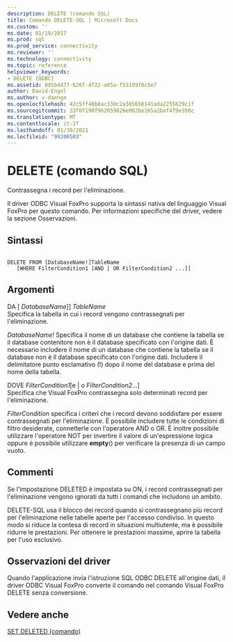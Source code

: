 ```yaml
---
description: DELETE (comando SQL)
title: Comando DELETE-SQL | Microsoft Docs
ms.custom: ''
ms.date: 01/19/2017
ms.prod: sql
ms.prod_service: connectivity
ms.reviewer: ''
ms.technology: connectivity
ms.topic: reference
helpviewer_keywords:
- DELETE [ODBC]
ms.assetid: 0d5bd477-626f-4f22-a05a-f531d9f8c5e7
author: David-Engel
ms.author: v-daenge
ms.openlocfilehash: 42c5ff48b0ac330c2a305650141ada2255629c1f
ms.sourcegitcommit: 33f0f190f962059826e002be165a2bef4f9e350c
ms.translationtype: MT
ms.contentlocale: it-IT
ms.lasthandoff: 01/30/2021
ms.locfileid: "99200503"
---
```

# <a name="delete---sql-command"></a>DELETE (comando SQL)
Contrassegna i record per l'eliminazione.  
  
 Il driver ODBC Visual FoxPro supporta la sintassi nativa del linguaggio Visual FoxPro per questo comando. Per informazioni specifiche del driver, vedere la sezione Osservazioni.  
  
## <a name="syntax"></a>Sintassi  
  
```  
  
DELETE FROM [DatabaseName!]TableName  
   [WHERE FilterCondition1 [AND | OR FilterCondition2 ...]]  
```  
  
## <a name="arguments"></a>Argomenti  
 DA [ *DatabaseName*]] *TableName*  
 Specifica la tabella in cui i record vengono contrassegnati per l'eliminazione.  
  
 *DatabaseName!* Specifica il nome di un database che contiene la tabella se il database contenitore non è il database specificato con l'origine dati. È necessario includere il nome di un database che contiene la tabella se il database non è il database specificato con l'origine dati. Includere il delimitatore punto esclamativo (!) dopo il nome del database e prima del nome della tabella.  
  
 DOVE *FilterCondition1*[e &#124; o *FilterCondition2*...]  
 Specifica che Visual FoxPro contrassegna solo determinati record per l'eliminazione.  
  
 *FilterCondition* specifica i criteri che i record devono soddisfare per essere contrassegnati per l'eliminazione. È possibile includere tutte le condizioni di filtro desiderate, connetterle con l'operatore AND o OR. È inoltre possibile utilizzare l'operatore NOT per invertire il valore di un'espressione logica oppure è possibile utilizzare **empty**() per verificare la presenza di un campo vuoto.  
  
## <a name="remarks"></a>Commenti  
 Se l'impostazione DELETED è impostata su ON, i record contrassegnati per l'eliminazione vengono ignorati da tutti i comandi che includono un ambito.  
  
 DELETE-SQL usa il blocco dei record quando si contrassegnano più record per l'eliminazione nelle tabelle aperte per l'accesso condiviso. In questo modo si riduce la contesa di record in situazioni multiutente, ma è possibile ridurre le prestazioni. Per ottenere le prestazioni massime, aprire la tabella per l'uso esclusivo.  
  
## <a name="driver-remarks"></a>Osservazioni del driver  
 Quando l'applicazione invia l'istruzione SQL ODBC DELETE all'origine dati, il driver ODBC Visual FoxPro converte il comando nel comando Visual FoxPro DELETE senza conversione.  
  
## <a name="see-also"></a>Vedere anche  
 [SET DELETED (comando)](../../odbc/microsoft/set-deleted-command.md)
